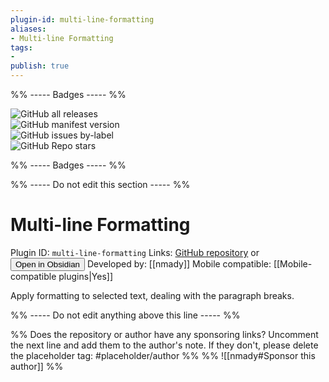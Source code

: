 ```yaml
---
plugin-id: multi-line-formatting
aliases:
- Multi-line Formatting
tags: 
- 
publish: true
---
```


%% ----- Badges ----- %%

![GitHub all releases](https://img.shields.io/github/downloads/nmady/obsidian-multi-line-formatting/total?color=573E7A&logo=github&style=for-the-badge)   
![GitHub manifest version](https://img.shields.io/github/manifest-json/v/nmady/obsidian-multi-line-formatting?color=573E7A&logo=github&style=for-the-badge)   
![GitHub issues by-label](https://img.shields.io/github/issues/nmady/obsidian-multi-line-formatting/help%20wanted?color=573E7A&logo=github&style=for-the-badge)   
![GitHub Repo stars](https://img.shields.io/github/stars/nmady/obsidian-multi-line-formatting?color=573E7A&logo=github&style=for-the-badge)

%% ----- Badges ----- %%

%% ----- Do not edit this section ----- %%

# Multi-line Formatting

Plugin ID: `multi-line-formatting`
Links: [GitHub repository](https://github.com/nmady/obsidian-multi-line-formatting) or [<button id=HH>Open in Obsidian</button>](obsidian://goto-plugin?id=multi-line-formatting)
Developed by: [[nmady]]
Mobile compatible: [[Mobile-compatible plugins|Yes]]

Apply formatting to selected text, dealing with the paragraph breaks.

%% ----- Do not edit anything above this line ----- %% 

%% Does the repository or author have any sponsoring links? Uncomment the next line and add them to the author's note. If they don't, please delete the placeholder tag: #placeholder/author %%
%% ![[nmady#Sponsor this author]] %%
